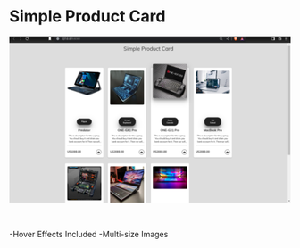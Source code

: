 # Simple Product Card

![](https://github.com/u-n-s-t-o-p-p-a-b-l-e/dashboard/blob/main/simple-product-card/img/simple-product-card.png)

<br />

-Hover Effects Included
-Multi-size Images
